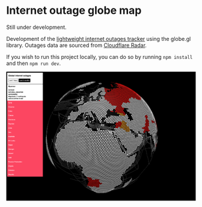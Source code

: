 # Internet outage globe map

Still under development.

Development of the [lightweight internet outages tracker](https://internetoutages.netlify.app/) using the globe.gl library. Outages data are sourced from [Cloudflare Radar](https://radar.cloudflare.com/).

If you wish to run this project locally, you can do so by running `npm install` and then `npm run dev`.

![example image of globe map](static/example.png)
